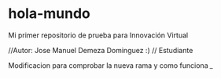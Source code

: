# hola-mundo
Mi primer repositorio de prueba para Innovación Virtual

//Autor: Jose Manuel Demeza Dominguez :)
// Estudiante

Modificacion para comprobar la nueva rama y como funciona *_*
